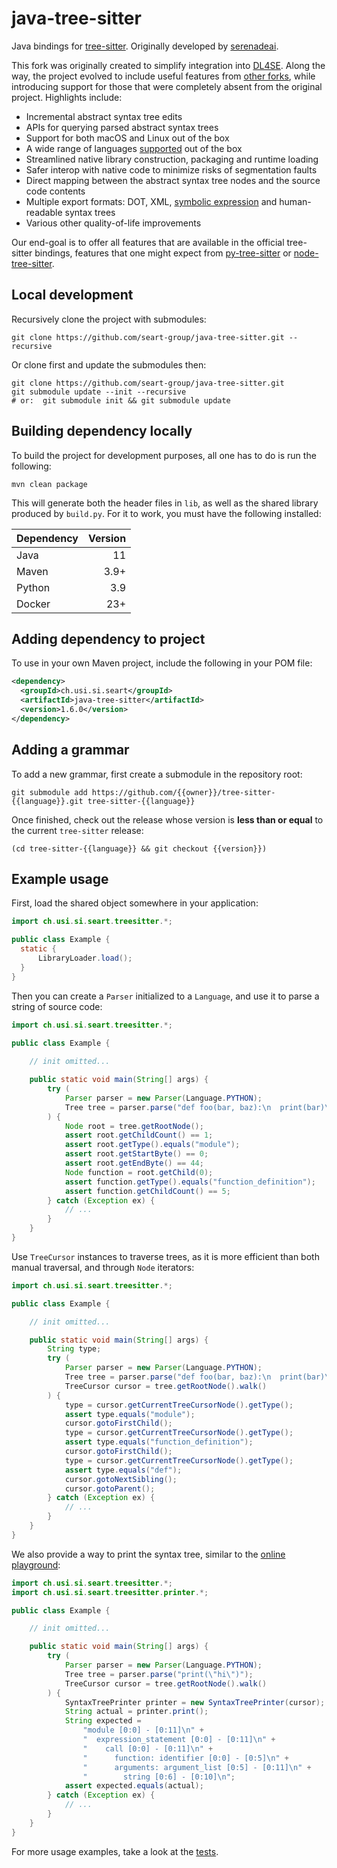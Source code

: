 # java-tree-sitter

Java bindings for [tree-sitter](https://tree-sitter.github.io/tree-sitter/).
Originally developed by [serenadeai](https://github.com/serenadeai).

This fork was originally created to simplify integration into [DL4SE](https://github.com/seart-group/DL4SE).
Along the way, the project evolved to include useful features from [other forks](https://github.com/jakobkhansen/java-tree-sitter),
while introducing support for those that were completely absent from the original project.
Highlights include:

- Incremental abstract syntax tree edits
- APIs for querying parsed abstract syntax trees
- Support for both macOS and Linux out of the box
- A wide range of languages [supported](.gitmodules) out of the box
- Streamlined native library construction, packaging and runtime loading
- Safer interop with native code to minimize risks of segmentation faults
- Direct mapping between the abstract syntax tree nodes and the source code contents
- Multiple export formats: DOT, XML, [symbolic expression](https://en.wikipedia.org/wiki/S-expression) and human-readable syntax trees
- Various other quality-of-life improvements

Our end-goal is to offer all features that are available in the official tree-sitter bindings,
features that one might expect from [py-tree-sitter](https://github.com/tree-sitter/py-tree-sitter) or
[node-tree-sitter](https://github.com/tree-sitter/node-tree-sitter).

## Local development

Recursively clone the project with submodules:

```shell
git clone https://github.com/seart-group/java-tree-sitter.git --recursive
```

Or clone first and update the submodules then:

```shell   
git clone https://github.com/seart-group/java-tree-sitter.git
git submodule update --init --recursive  
# or:  git submodule init && git submodule update
```

## Building dependency locally

To build the project for development purposes, all one has to do is run the following:

```shell
mvn clean package
```

This will generate both the header files in `lib`, as well as the shared library produced by `build.py`.
For it to work, you must have the following installed:

| Dependency | Version |
|:-----------|--------:|
| Java       |      11 |
| Maven      |    3.9+ |
| Python     |     3.9 |
| Docker     |     23+ |

## Adding dependency to project

To use in your own Maven project, include the following in your POM file:

```xml
<dependency>
  <groupId>ch.usi.si.seart</groupId>
  <artifactId>java-tree-sitter</artifactId>
  <version>1.6.0</version>
</dependency>
```

## Adding a grammar

To add a new grammar, first create a submodule in the repository root:

```shell
git submodule add https://github.com/{{owner}}/tree-sitter-{{language}}.git tree-sitter-{{language}}
```

Once finished, check out the release whose version is **less than or equal** to the current `tree-sitter` release:
```shell
(cd tree-sitter-{{language}} && git checkout {{version}})
```

## Example usage

First, load the shared object somewhere in your application:

```java
import ch.usi.si.seart.treesitter.*;

public class Example {
  static {
      LibraryLoader.load();
  }
}
```

Then you can create a `Parser` initialized to a `Language`, and use it to parse a string of source code:

```java
import ch.usi.si.seart.treesitter.*;

public class Example {
    
    // init omitted...

    public static void main(String[] args) {
        try (
            Parser parser = new Parser(Language.PYTHON);
            Tree tree = parser.parse("def foo(bar, baz):\n  print(bar)\n  print(baz)")
        ) {
            Node root = tree.getRootNode();
            assert root.getChildCount() == 1;
            assert root.getType().equals("module");
            assert root.getStartByte() == 0;
            assert root.getEndByte() == 44;
            Node function = root.getChild(0);
            assert function.getType().equals("function_definition");
            assert function.getChildCount() == 5;
        } catch (Exception ex) {
            // ...
        }
    }
}
```

Use `TreeCursor` instances to traverse trees, as it is more efficient than both manual traversal, and through `Node` iterators:

```java
import ch.usi.si.seart.treesitter.*;

public class Example {

    // init omitted...

    public static void main(String[] args) {
        String type;
        try (
            Parser parser = new Parser(Language.PYTHON);
            Tree tree = parser.parse("def foo(bar, baz):\n  print(bar)\n  print(baz)");
            TreeCursor cursor = tree.getRootNode().walk()
        ) {
            type = cursor.getCurrentTreeCursorNode().getType();
            assert type.equals("module");
            cursor.gotoFirstChild();
            type = cursor.getCurrentTreeCursorNode().getType();
            assert type.equals("function_definition");
            cursor.gotoFirstChild();
            type = cursor.getCurrentTreeCursorNode().getType();
            assert type.equals("def");
            cursor.gotoNextSibling();
            cursor.gotoParent();
        } catch (Exception ex) {
            // ...
        }
    }
}
```

We also provide a way to print the syntax tree, similar to the [online playground](https://tree-sitter.github.io/tree-sitter/playground):

```java
import ch.usi.si.seart.treesitter.*;
import ch.usi.si.seart.treesitter.printer.*;

public class Example {

    // init omitted...

    public static void main(String[] args) {
        try (
            Parser parser = new Parser(Language.PYTHON);
            Tree tree = parser.parse("print(\"hi\")");
            TreeCursor cursor = tree.getRootNode().walk()
        ) {
            SyntaxTreePrinter printer = new SyntaxTreePrinter(cursor);
            String actual = printer.print();
            String expected =
                "module [0:0] - [0:11]\n" +
                "  expression_statement [0:0] - [0:11]\n" +
                "    call [0:0] - [0:11]\n" +
                "      function: identifier [0:0] - [0:5]\n" +
                "      arguments: argument_list [0:5] - [0:11]\n" +
                "        string [0:6] - [0:10]\n";
            assert expected.equals(actual);
        } catch (Exception ex) {
            // ...
        }
    }
}
```

For more usage examples, take a look at the [tests](src/test/java/ch/usi/si/seart/treesitter).
